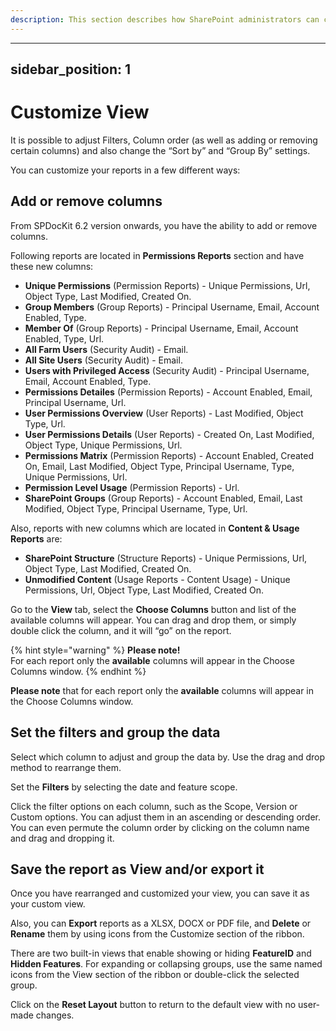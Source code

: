 ```yaml
---
description: This section describes how SharePoint administrators can customize View for SharePoint Farm Reports.
---
```


---
sidebar_position: 1
---

# Customize View

It is possible to adjust Filters, Column order \(as well as adding or removing certain columns\) and also change the “Sort by” and “Group By” settings.

You can customize your reports in a few different ways:

## **Add or remove columns**

From SPDocKit 6.2 version onwards, you have the ability to add or remove columns.

Following reports are located in **Permissions Reports** section and have these new columns:

* **Unique Permissions** \(Permission Reports\) - Unique Permissions, Url, Object Type, Last Modified, Created On.
* **Group Members** \(Group Reports\) - Principal Username, Email, Account Enabled, Type.
* **Member Of** \(Group Reports\) - Principal Username, Email, Account Enabled, Type, Url.
* **All Farm Users** \(Security Audit\) - Email.
* **All Site Users** \(Security Audit\) - Email.
* **Users with Privileged Access** \(Security Audit\) - Principal Username, Email, Account Enabled, Type.
* **Permissions Detailes** \(Permission Reports\) - Account Enabled, Email, Principal Username, Url.
* **User Permissions Overview** \(User Reports\) - Last Modified, Object Type, Url.
* **User Permissions Details** \(User Reports\) - Created On, Last Modified, Object Type, Unique Permissions, Url.
* **Permissions Matrix** \(Permission Reports\) - Account Enabled, Created On, Email, Last Modified, Object Type, Principal Username, Type, Unique Permissions, Url.
* **Permission Level Usage** \(Permission Reports\) - Url.
* **SharePoint Groups** \(Group Reports\) - Account Enabled, Email, Last Modified, Object Type, Principal Username, Type, Url.

Also, reports with new columns which are located in **Content & Usage Reports** are:

* **SharePoint Structure** \(Structure Reports\) - Unique Permissions, Url, Object Type, Last Modified, Created On.
* **Unmodified Content** \(Usage Reports - Content Usage\) - Unique Permissions, Url, Object Type, Last Modified, Created On.

Go to the **View** tab, select the **Choose Columns** button and list of the available columns will appear. You can drag and drop them, or simply double click the column, and it will “go” on the report.

{% hint style="warning" %}
**Please note!**  
For each report only the **available** columns will appear in the Choose Columns window.
{% endhint %}

**Please note** that for each report only the **available** columns will appear in the Choose Columns window.

## **Set the filters and group the data**

Select which column to adjust and group the data by. Use the drag and drop method to rearrange them.

Set the **Filters** by selecting the date and feature scope.

Click the filter options on each column, such as the Scope, Version or Custom options. You can adjust them in an ascending or descending order. You can even permute the column order by clicking on the column name and drag and dropping it.

## **Save the report as View and/or export it**

Once you have rearranged and customized your view, you can save it as your custom view.

Also, you can **Export** reports as a XLSX, DOCX or PDF file, and **Delete** or **Rename** them by using icons from the Customize section of the ribbon.

There are two built-in views that enable showing or hiding **FeatureID** and **Hidden Features**. For expanding or collapsing groups, use the same named icons from the View section of the ribbon or double-click the selected group.

Click on the **Reset Layout** button to return to the default view with no user-made changes.

